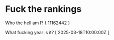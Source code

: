 # Fuck the rankings

Who the hell am I?
{ 11162442 }

What fucking year is it?
[ 2025-03-18T10:00:00Z ]
